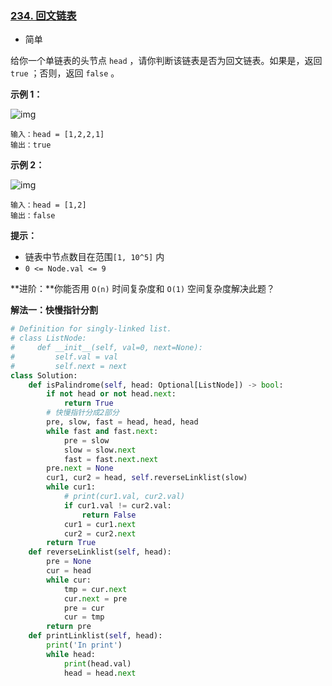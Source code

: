 ### [234. 回文链表](https://leetcode.cn/problems/palindrome-linked-list/)

- 简单

给你一个单链表的头节点 `head` ，请你判断该链表是否为回文链表。如果是，返回 `true` ；否则，返回 `false` 。

**示例 1：**

 ![img](https://assets.leetcode.com/uploads/2021/03/03/pal1linked-list.jpg)

```
输入：head = [1,2,2,1]
输出：true
```

**示例 2：**

 ![img](https://assets.leetcode.com/uploads/2021/03/03/pal2linked-list.jpg)

```
输入：head = [1,2]
输出：false
```

**提示：**

- 链表中节点数目在范围`[1, 10^5]` 内
- `0 <= Node.val <= 9`

**进阶：**你能否用 `O(n)` 时间复杂度和 `O(1)` 空间复杂度解决此题？

**解法一：快慢指针分割**

```python
# Definition for singly-linked list.
# class ListNode:
#     def __init__(self, val=0, next=None):
#         self.val = val
#         self.next = next
class Solution:
    def isPalindrome(self, head: Optional[ListNode]) -> bool:
        if not head or not head.next:
            return True
        # 快慢指针分成2部分
        pre, slow, fast = head, head, head
        while fast and fast.next:
            pre = slow
            slow = slow.next
            fast = fast.next.next
        pre.next = None
        cur1, cur2 = head, self.reverseLinklist(slow)
        while cur1:
            # print(cur1.val, cur2.val)
            if cur1.val != cur2.val:
                return False
            cur1 = cur1.next
            cur2 = cur2.next
        return True
    def reverseLinklist(self, head):
        pre = None
        cur = head
        while cur:
            tmp = cur.next
            cur.next = pre
            pre = cur
            cur = tmp
        return pre
    def printLinklist(self, head):
        print('In print')
        while head:
            print(head.val)
            head = head.next
```


